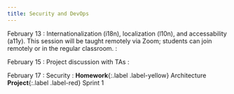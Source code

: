 ```yaml
---
title: Security and DevOps
---
```


February 13
: Internationalization (i18n), localization (l10n), and accessability (a11y). This session will be taught remotely via Zoom; students can join remotely or in the regular classroom.
  : 

February 15
: Project discussion with TAs
  : 

February 17
: Security
  : **Homework**{:.label .label-yellow} Architecture
  **Project**{:.label .label-red} Sprint 1

